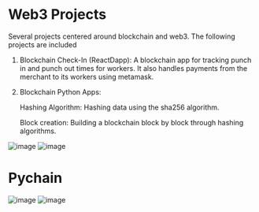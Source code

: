 # Web3 Projects 
Several projects centered around blockchain and web3. The following projects are included 


1. Blockchain Check-In (ReactDapp): A blockchain app for tracking punch in and punch out times for workers. It also handles payments from the merchant to its workers using metamask. 
2. Blockchain Python Apps: 
     
     Hashing Algorithm: Hashing data using the sha256 algorithm. 
     
     Block creation: Building a blockchain block by block through hashing algorithms. 
      
![image](https://user-images.githubusercontent.com/58677524/174719154-c30c6b49-41b6-4be8-86a2-541c25993f6f.png)
![image](https://user-images.githubusercontent.com/58677524/174719718-a75e8064-4b57-49dd-bdac-f6b0a0b711ad.png)



# Pychain 
![image](https://user-images.githubusercontent.com/58677524/175830117-7dcd5352-03df-4ab5-9f55-a4e423169e47.png)
![image](https://user-images.githubusercontent.com/58677524/175830163-21909d33-ea7c-45c6-978a-55d53951787e.png)
